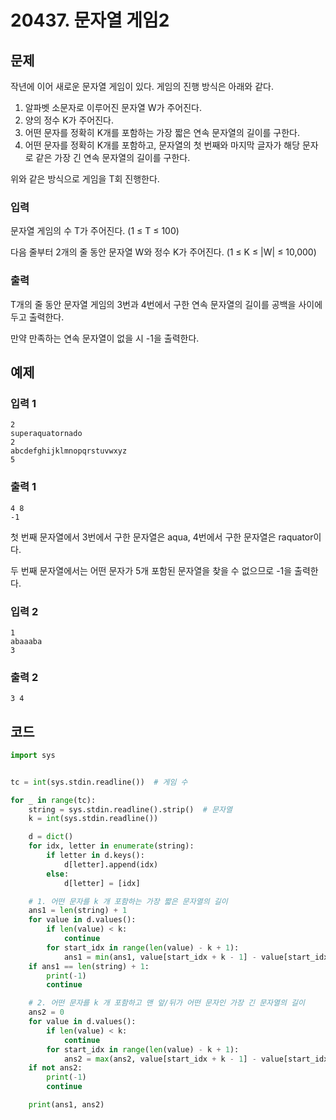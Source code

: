 # 20437. 문자열 게임2

## 문제

작년에 이어 새로운 문자열 게임이 있다. 게임의 진행 방식은 아래와 같다.

1. 알파벳 소문자로 이루어진 문자열 W가 주어진다.
2. 양의 정수 K가 주어진다.
3. 어떤 문자를 정확히 K개를 포함하는 가장 짧은 연속 문자열의 길이를 구한다.
4. 어떤 문자를 정확히 K개를 포함하고, 문자열의 첫 번째와 마지막 글자가 해당 문자로 같은 가장 긴 연속 문자열의 길이를 구한다.

위와 같은 방식으로 게임을 T회 진행한다.



### 입력

문자열 게임의 수 T가 주어진다. (1 ≤ T ≤ 100)

다음 줄부터 2개의 줄 동안 문자열 W와 정수 K가 주어진다. (1 ≤ K ≤ |W| ≤ 10,000) 

### 출력

T개의 줄 동안 문자열 게임의 3번과 4번에서 구한 연속 문자열의 길이를 공백을 사이에 두고 출력한다.

만약 만족하는 연속 문자열이 없을 시 -1을 출력한다.





## 예제

### 입력 1

```
2
superaquatornado
2
abcdefghijklmnopqrstuvwxyz
5
```

### 출력 1

```
4 8
-1
```

첫 번째 문자열에서 3번에서 구한 문자열은 aqua, 4번에서 구한 문자열은 raquator이다.

두 번째 문자열에서는 어떤 문자가 5개 포함된 문자열을 찾을 수 없으므로 -1을 출력한다.



### 입력 2

```
1
abaaaba
3
```

### 출력 2

```
3 4
```





## 코드

```python
import sys


tc = int(sys.stdin.readline())  # 게임 수

for _ in range(tc):
    string = sys.stdin.readline().strip()  # 문자열
    k = int(sys.stdin.readline())

    d = dict()
    for idx, letter in enumerate(string):
        if letter in d.keys():
            d[letter].append(idx)
        else:
            d[letter] = [idx]

    # 1. 어떤 문자를 k 개 포함하는 가장 짧은 문자열의 길이
    ans1 = len(string) + 1
    for value in d.values():
        if len(value) < k:
            continue
        for start_idx in range(len(value) - k + 1):
            ans1 = min(ans1, value[start_idx + k - 1] - value[start_idx] + 1)
    if ans1 == len(string) + 1:
        print(-1)
        continue

    # 2. 어떤 문자를 k 개 포함하고 맨 앞/뒤가 어떤 문자인 가장 긴 문자열의 길이
    ans2 = 0
    for value in d.values():
        if len(value) < k:
            continue
        for start_idx in range(len(value) - k + 1):
            ans2 = max(ans2, value[start_idx + k - 1] - value[start_idx] + 1)
    if not ans2:
        print(-1)
        continue

    print(ans1, ans2)
```
